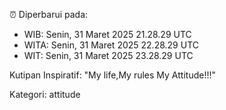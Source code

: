 ⏰ Diperbarui pada:
- WIB: Senin, 31 Maret 2025 21.28.29 UTC
- WITA: Senin, 31 Maret 2025 22.28.29 UTC
- WIT: Senin, 31 Maret 2025 23.28.29 UTC

Kutipan Inspiratif:
"My life,My rules My Attitude!!!"


Kategori: attitude

